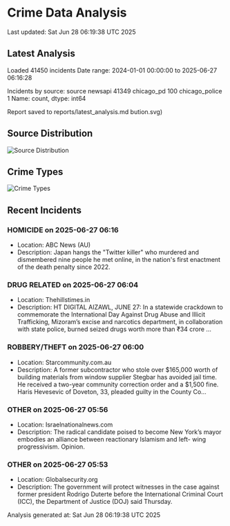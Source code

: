 # Crime Data Analysis
Last updated: Sat Jun 28 06:19:38 UTC 2025

## Latest Analysis

Loaded 41450 incidents
Date range: 2024-01-01 00:00:00 to 2025-06-27 06:16:28

Incidents by source:
source
newsapi           41349
chicago_pd          100
chicago_police        1
Name: count, dtype: int64

Report saved to reports/latest_analysis.md
bution.svg)

## Source Distribution
![Source Distribution](images/source_distribution.svg)

## Crime Types
![Crime Types](images/crime_types.svg)

## Recent Incidents

### HOMICIDE on 2025-06-27 06:16
- Location: ABC News (AU)
- Description: Japan hangs the "Twitter killer" who murdered and dismembered nine people he met online, in the nation's first enactment of the death penalty since 2022.


### DRUG RELATED on 2025-06-27 06:04
- Location: Thehillstimes.in
- Description: HT DIGITAL AIZAWL, JUNE 27: In a statewide crackdown to commemorate the International Day Against Drug Abuse and Illicit Trafficking, Mizoram’s excise and narcotics department, in collaboration with state police, burned seized drugs worth more than ₹34 crore …


### ROBBERY/THEFT on 2025-06-27 06:00
- Location: Starcommunity.com.au
- Description: A former subcontractor who stole over $165,000 worth of building materials from window supplier Stegbar has avoided jail time. He received a two-year community correction order and a $1,500 fine. Haris Hevesevic of Doveton, 33, pleaded guilty in the County Co…


### OTHER on 2025-06-27 05:56
- Location: Israelnationalnews.com
- Description: The radical candidate poised to become New York’s mayor embodies an alliance between reactionary Islamism and left- wing progressivism. Opinion.


### OTHER on 2025-06-27 05:53
- Location: Globalsecurity.org
- Description: The government will protect witnesses in the case against former president Rodrigo Duterte before the International Criminal Court (ICC), the Department of Justice (DOJ) said Thursday.

Analysis generated at: Sat Jun 28 06:19:38 UTC 2025
